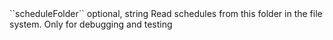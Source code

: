<tr><td>``scheduleFolder``</td>
	
<td>optional, string</td>
	
<td>Read schedules from this folder in the file system. Only for debugging and testing</td>
	
<td></td>
	
<td></td>
	
</tr>
